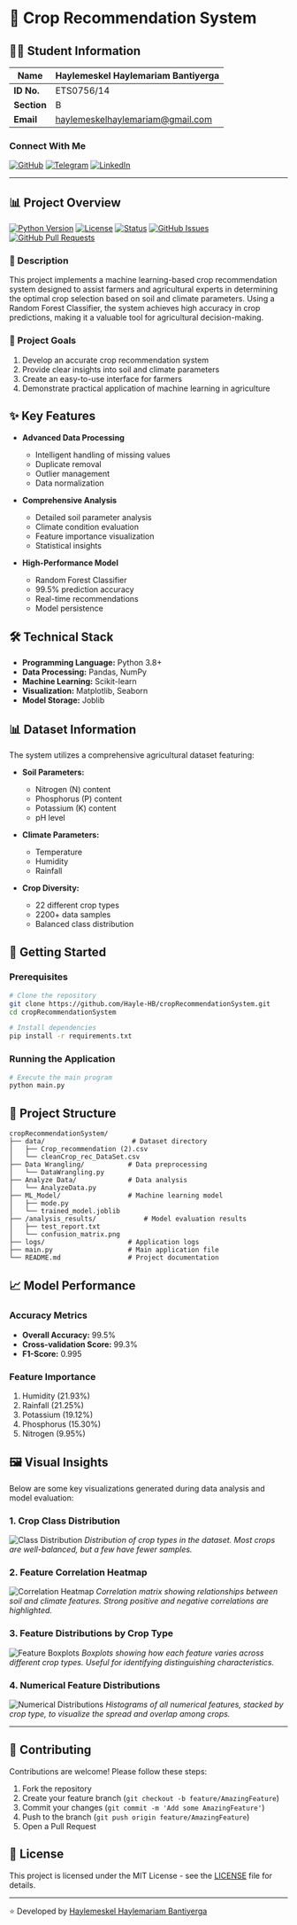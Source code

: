 # 🌱 Crop Recommendation System

## 👨‍🎓 Student Information

| **Name**    | Haylemeskel Haylemariam Bantiyerga                                          |
| ----------- | --------------------------------------------------------------------------- |
| **ID No.**  | ETS0756/14                                                                  |
| **Section** | B                                                                           |
| **Email**   | [haylemeskelhaylemariam@gmail.com](mailto:haylemeskelhaylemariam@gmail.com) |

### Connect With Me

[![GitHub](https://img.shields.io/badge/GitHub-100000?style=for-the-badge&logo=github&logoColor=white)](https://github.com/Hayle-HB)
[![Telegram](https://img.shields.io/badge/Telegram-2CA5E0?style=for-the-badge&logo=telegram&logoColor=white)](https://t.me/Hayle_HB)
[![LinkedIn](https://img.shields.io/badge/LinkedIn-0077B5?style=for-the-badge&logo=linkedin&logoColor=white)](https://www.linkedin.com/in/haylemeskel-haylemariam-b9212b298/)

---

## 📊 Project Overview

[![Python Version](https://img.shields.io/badge/python-3.8%2B-blue)](https://www.python.org/downloads/)
[![License](https://img.shields.io/badge/license-MIT-green)](https://opensource.org/licenses/MIT)
[![Status](https://img.shields.io/badge/status-active-success.svg)]()
[![GitHub Issues](https://img.shields.io/github/issues/Hayle-HB/cropRecommendationSystem)](https://github.com/Hayle-HB/cropRecommendationSystem/issues)
[![GitHub Pull Requests](https://img.shields.io/badge/PRs-welcome-brightgreen.svg)](https://github.com/Hayle-HB/cropRecommendationSystem/pulls)

### 📝 Description

This project implements a machine learning-based crop recommendation system designed to assist farmers and agricultural experts in determining the optimal crop selection based on soil and climate parameters. Using a Random Forest Classifier, the system achieves high accuracy in crop predictions, making it a valuable tool for agricultural decision-making.

### 🎯 Project Goals

1. Develop an accurate crop recommendation system
2. Provide clear insights into soil and climate parameters
3. Create an easy-to-use interface for farmers
4. Demonstrate practical application of machine learning in agriculture

## ✨ Key Features

- **Advanced Data Processing**

  - Intelligent handling of missing values
  - Duplicate removal
  - Outlier management
  - Data normalization

- **Comprehensive Analysis**

  - Detailed soil parameter analysis
  - Climate condition evaluation
  - Feature importance visualization
  - Statistical insights

- **High-Performance Model**
  - Random Forest Classifier
  - 99.5% prediction accuracy
  - Real-time recommendations
  - Model persistence

## 🛠️ Technical Stack

- **Programming Language:** Python 3.8+
- **Data Processing:** Pandas, NumPy
- **Machine Learning:** Scikit-learn
- **Visualization:** Matplotlib, Seaborn
- **Model Storage:** Joblib

## 📊 Dataset Information

The system utilizes a comprehensive agricultural dataset featuring:

- **Soil Parameters:**

  - Nitrogen (N) content
  - Phosphorus (P) content
  - Potassium (K) content
  - pH level

- **Climate Parameters:**

  - Temperature
  - Humidity
  - Rainfall

- **Crop Diversity:**
  - 22 different crop types
  - 2200+ data samples
  - Balanced class distribution

## 🚀 Getting Started

### Prerequisites

```bash
# Clone the repository
git clone https://github.com/Hayle-HB/cropRecommendationSystem.git
cd cropRecommendationSystem

# Install dependencies
pip install -r requirements.txt
```

### Running the Application

```bash
# Execute the main program
python main.py
```

## 📁 Project Structure

```
cropRecommendationSystem/
├── data/                      # Dataset directory
│   ├── Crop_recommendation (2).csv
│   └── cleanCrop_rec_DataSet.csv
├── Data Wrangling/           # Data preprocessing
│   └── DataWrangling.py
├── Analyze Data/             # Data analysis
│   └── AnalyzeData.py
├── ML_Model/                 # Machine learning model
│   ├── mode.py
│   └── trained_model.joblib
├── /analysis_results/            # Model evaluation results
│   ├── test_report.txt
│   └── confusion_matrix.png
├── logs/                     # Application logs
├── main.py                   # Main application file
└── README.md                 # Project documentation
```

## 📈 Model Performance

### Accuracy Metrics

- **Overall Accuracy:** 99.5%
- **Cross-validation Score:** 99.3%
- **F1-Score:** 0.995

### Feature Importance

1. Humidity (21.93%)
2. Rainfall (21.25%)
3. Potassium (19.12%)
4. Phosphorus (15.30%)
5. Nitrogen (9.95%)

## 🖼️ Visual Insights

Below are some key visualizations generated during data analysis and model evaluation:

### 1. Crop Class Distribution

![Class Distribution](/analysis_results/class_distribution.png)
_Distribution of crop types in the dataset. Most crops are well-balanced, but a few have fewer samples._

### 2. Feature Correlation Heatmap

![Correlation Heatmap](//analysis_results/correlation_heatmap.png)
_Correlation matrix showing relationships between soil and climate features. Strong positive and negative correlations are highlighted._

### 3. Feature Distributions by Crop Type

![Feature Boxplots](/analysis_results/feature_boxplots.png)
_Boxplots showing how each feature varies across different crop types. Useful for identifying distinguishing characteristics._

### 4. Numerical Feature Distributions

![Numerical Distributions](/analysis_results/numerical_distributions.png)
_Histograms of all numerical features, stacked by crop type, to visualize the spread and overlap among crops._

---

## 🤝 Contributing

Contributions are welcome! Please follow these steps:

1. Fork the repository
2. Create your feature branch (`git checkout -b feature/AmazingFeature`)
3. Commit your changes (`git commit -m 'Add some AmazingFeature'`)
4. Push to the branch (`git push origin feature/AmazingFeature`)
5. Open a Pull Request

## 📄 License

This project is licensed under the MIT License - see the [LICENSE](LICENSE) file for details.

---

⭐️ Developed by [Haylemeskel Haylemariam Bantiyerga](https://github.com/Hayle-HB)

